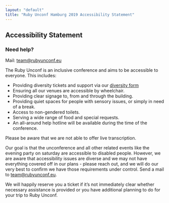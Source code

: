 ```yaml
---
layout: "default"
title: "Ruby Unconf Hamburg 2019 Accessibility Statement"
---
```


<div class="content-section content-section--purplebg" markdown="1">

## Accessibility Statement

### Need help?

Mail: [team@rubyunconf.eu](mailto:team@rubyunconf.eu)

The Ruby Unconf is an inclusive conference and aims to be accessible to everyone. This includes:

* Providing diversity tickets and support via our [diversity form](https://docs.google.com/forms/d/e/1FAIpQLSfMvAhzsxiKimsW6oixNoCLPOZksPCq4G0OlYLUBX0KsK5u0w/viewform)
* Ensuring all our venues are accessible by wheelchair.
* Providing clear signage to, from and through the building.
* Providing quiet spaces for people with sensory issues, or simply in need of a break.
* Access to non-gendered toilets.
* Serving a wide range of food and special requests.
* An all-around help hotline will be available during the time of the conference.

Please be aware that we are not able to offer live transcription.

Our goal is that the unconference and all other related events like the evening party on saturday are accessible to disabled people. However, we are aware that accessibility issues are diverse and we may not have everything covered off in our plans - please reach out, and we will do our very best to confirm we have those requirements under control. Send a mail to [team@rubyunconf.eu](mailto:team@rubyunconf.eu).

We will happily reserve you a ticket if it’s not immediately clear whether necessary assistance is provided or you have additional planning to do for your trip to Ruby Unconf.

</div>

